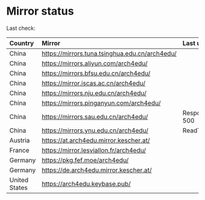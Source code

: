 <script src="./time.js"></script>
# Mirror status
Last check: <script type="text/javascript">localize(1669258604.3370798);</script>

|Country|Mirror|Last update|
|:------|:-----|:----------|
|China|https://mirrors.tuna.tsinghua.edu.cn/arch4edu/|<script type="text/javascript">localize(1669228597);</script>|
|China|https://mirrors.aliyun.com/arch4edu/|<script type="text/javascript">localize(1669185458);</script>|
|China|https://mirrors.bfsu.edu.cn/arch4edu/|<script type="text/javascript">localize(1669228597);</script>|
|China|https://mirror.iscas.ac.cn/arch4edu/|<script type="text/javascript">localize(1669228597);</script>|
|China|https://mirrors.nju.edu.cn/arch4edu/|<script type="text/javascript">localize(1669185458);</script>|
|China|https://mirrors.pinganyun.com/arch4edu/|<script type="text/javascript">localize(1669228597);</script>|
|China|https://mirrors.sau.edu.cn/arch4edu/|Response 500|
|China|https://mirrors.ynu.edu.cn/arch4edu/|ReadTimeout|
|Austria|https://at.arch4edu.mirror.kescher.at/|<script type="text/javascript">localize(1669228597);</script>|
|France|https://mirror.lesviallon.fr/arch4edu/|<script type="text/javascript">localize(1669228597);</script>|
|Germany|https://pkg.fef.moe/arch4edu/|<script type="text/javascript">localize(1669228597);</script>|
|Germany|https://de.arch4edu.mirror.kescher.at/|<script type="text/javascript">localize(1669228597);</script>|
|United States|https://arch4edu.keybase.pub/|<script type="text/javascript">localize(1669185458);</script>|

<script src="./tablefilter/tablefilter.js"></script>
<script src="./table.js"></script>